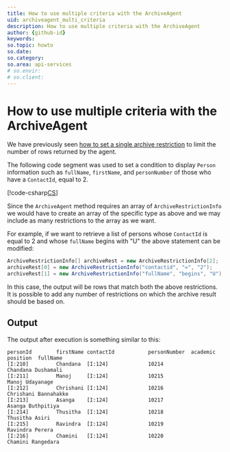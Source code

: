```yaml
---
title: How to use multiple criteria with the ArchiveAgent
uid: archiveagent_multi_criteria
description: How to use multiple criteria with the ArchiveAgent
author: {github-id}
keywords: 
so.topic: howto
so.date:
so.category: 
so.area: api-services
# so.envir:
# so.client:
---
```


# How to use multiple criteria with the ArchiveAgent

We have previously seen [how to set a single archive restriction][1] to limit the number of rows returned by the agent.

The following code segment was used to set a condition to display `Person` information such as `fullName`, `firstName`, and `personNumber` of those who have a `ContactId`, equal to 2.

[!code-csharp[CS](includes/iarchiveagent-person.cs?range=14)]

Since the `ArchiveAgent` method requires an array of `ArchiveRestrictionInfo` we would have to create an array of the specific type as above and we may include as many restrictions to the array as we want.

For example, if we want to retrieve a list of persons whose `ContactId` is equal to 2 and whose `fullName` begins with "U" the above statement can be modified:

```csharp
ArchiveRestrictionInfo[] archiveRest = new ArchiveRestrictionInfo[2];
archiveRest[0] = new ArchiveRestrictionInfo("contactid", "=", "2");
archiveRest[1] = new ArchiveRestrictionInfo("fullName", "begins", "U");
```

In this case, the output will be rows that match both the above restrictions. It is possible to add any number of restrictions on which the archive result should be based on.

## Output

The output after execution is something similar to this:

```text
personId        firstName contactId           personNumber  academic  position  fullName
[I:210]         Chandana  [I:124]             10214                           Chandana Dushamali
[I:211]         Manoj     [I:124]             10215                           Manoj Udayanage
[I:212]         Chrishani [I:124]             10216                           Chrishani Bannahakke
[I:213]         Asanga    [I:124]             10217                           Asanga Buthpitiya
[I:214]         Thusitha  [I:124]             10218                           Thusitha Asiri
[I:215]         Ravindra  [I:124]             10219                           Ravindra Perera
[I:216]         Chamini   [I:124]             10220                           Chamini Rangedara
```

<!-- Referenced links -->
[1]: iarchiveagent.md
